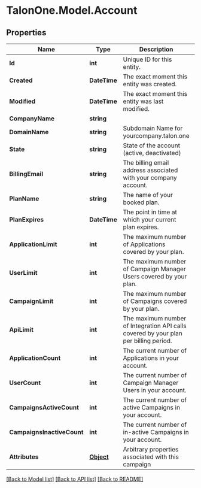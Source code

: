 
# TalonOne.Model.Account

## Properties

Name | Type | Description | Notes
------------ | ------------- | ------------- | -------------
**Id** | **int** | Unique ID for this entity. | 
**Created** | **DateTime** | The exact moment this entity was created. | 
**Modified** | **DateTime** | The exact moment this entity was last modified. | 
**CompanyName** | **string** |  | 
**DomainName** | **string** | Subdomain Name for yourcompany.talon.one | 
**State** | **string** | State of the account (active, deactivated) | 
**BillingEmail** | **string** | The billing email address associated with your company account. | 
**PlanName** | **string** | The name of your booked plan. | [optional] 
**PlanExpires** | **DateTime** | The point in time at which your current plan expires. | [optional] 
**ApplicationLimit** | **int** | The maximum number of Applications covered by your plan. | [optional] 
**UserLimit** | **int** | The maximum number of Campaign Manager Users covered by your plan. | [optional] 
**CampaignLimit** | **int** | The maximum number of Campaigns covered by your plan. | [optional] 
**ApiLimit** | **int** | The maximum number of Integration API calls covered by your plan per billing period. | [optional] 
**ApplicationCount** | **int** | The current number of Applications in your account. | 
**UserCount** | **int** | The current number of Campaign Manager Users in your account. | 
**CampaignsActiveCount** | **int** | The current number of active Campaigns in your account. | 
**CampaignsInactiveCount** | **int** | The current number of in-active Campaigns in your account. | 
**Attributes** | [**Object**](.md) | Arbitrary properties associated with this campaign | [optional] 

[[Back to Model list]](../README.md#documentation-for-models)
[[Back to API list]](../README.md#documentation-for-api-endpoints)
[[Back to README]](../README.md)

